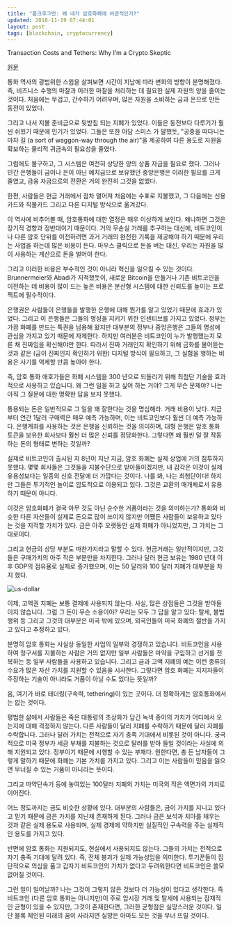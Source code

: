 ```yaml
---
title: "폴크루그먼: 왜 내가 암호화폐에 비관적인가?"
updated: 2018-11-19 07:44:01
layout: post
tags: [blockchain, cryptocurrency]
---
```


Transaction Costs and Tethers: Why I’m a Crypto Skeptic

[원문](https://www.nytimes.com/2018/07/31/opinion/transaction-costs-and-tethers-why-im-a-crypto-skeptic.html)

통화 역사의 광범위한 스윕을 살펴보면 시간이 지남에 따라 변화의 방향이 분명해졌다. 즉, 비즈니스 수행의 마찰과 이러한 마찰을 처리하는 데 필요한 실제 자원의 양을 줄이는 것이다. 처음에는 무겁고, 간수하기 어려우며, 많은 자원을 소비하는 금과 은으로 만든 동전이 있었다.

그리고 나서 지불 준비금으로 뒷받침 되는 지폐가 있었다. 이들은 동전보다 다루기가 훨씬 쉬웠기 때문에 인기가 있었다. 그들은 또한 아담 스미스 가 말했듯, "공중을 떠다니는 마차 길 (a sort of waggon-way through the air)"을 제공하여 다른 용도로 자원을 확보하는 물리적 귀금속의 필요성을 줄였다.

그럼에도 불구하고, 그 시스템은 여전히 상당한 양의 상품 자금을 필요로 했다. 그러나 민간 은행들이 금이나 은이 아닌 예치금으로 보유했던 중앙은행은 이러한 필요를 크게 줄였고, 금융 자금으로의 전환은 거의 완전히 그것을 없앴다.

한편, 사람들은 현금 거래에서 점차 멀어져 처음에는 수표로 지불했고, 그 다음에는 신용카드와 직불카드 그리고 다른 디지털 방식으로 옮겨갔다.

이 역사에 비추어볼 때, 암호통화에 대한 열정은 매우 이상하게 보인다. 왜냐하면 그것은 장기적 경향과 정반대이기 때문이다. 거의 무손실 거래를 추구하는 대신에, 비트코인이나 다른 암호 단위를 이전하려면 과거 거래의 완전한 기록을 제공해야 하기 때문에 우리는 사업을 하는데 많은 비용이 든다. 마우스 클릭으로 돈을 버는 대신, 우리는 자원을 많이 사용하는 계산으로 돈을 벌어야 한다.

그리고 이러한 비용은 부수적인 것이 아니라 혁신을 일으킬 수 있는 것이다. Brunnermeier와 Abadi가 지적했듯이, 새로운 Bitcoin을 만들거나 기존 비트코인을 이전하는 데 비용이 많이 드는 높은 비용은 분산형 시스템에 대한 신뢰도를 높이는 프로젝트에 필수적이다.

은행권은 사람들이 은행들을 발행한 은행에 대해 뭔가를 알고 있었기 때문에 효과가 있었다. 그리고 이 은행들은 그들의 명성을 지키기 위한 인센티브를 가지고 있었다. 정부는 가끔 화폐를 만드는 특권을 남용해 왔지만 대부분의 정부나 중앙은행은 그들의 명성에 관심을 가지고 있기 때문에 자제한다. 하지만 여러분은 비트코인이 누가 발행했는지 모른 채 진짜임을 확신해야만 한다. 따라서 진짜 거래인지 확인하기 위해 금화를 물어뜯는 것과 같은 (금이 진짜인지 확인하기 위한) 디지털 방식이 필요하고, 그 실험을 행하는 비용은 사기를 억제할 만큼 높아야 한다.

즉, 암호 통화 애호가들은 화폐 시스템을 300 년으로 되돌리기 위해 최첨단 기술을 효과적으로 사용하고 있습니다. 왜 그런 일을 하고 싶어 하는 거야? 그게 무슨 문제야? 나는 아직 그 질문에 대한 명확한 답을 보지 못했다.

통용되는 돈은 일반적으로 그 일을 꽤 잘한다는 것을 명심해라. 거래 비용이 낮다. 지금부터 연간 1달러 구매력은 매우 예측 가능하며, 이는 비트코인보다 훨씬 더 예측 가능하다. 은행계좌를 사용하는 것은 은행을 신뢰하는 것을 의미하며, 대형 은행은 암호 통화 토큰을 보유한 회사보다 훨씬 더 많은 신뢰를 정당화한다. 그렇다면 왜 훨씬 덜 잘 작동하는 돈의 형태로 변하는 것일까?

실제로 비트코인이 출시된 지 8년이 지난 지금, 암호 화폐는 실제 상업에 거의 침투하지 못했다. 몇몇 회사들은 그것들을 지불수단으로 받아들이겠지만, 내 감각은 이것이 실제 유용성보다는 일종의 신호 전달에 더 가깝다는 것이다. 나를 봐, 나는 최첨단이다! 하지만 그들은 투기적인 놀이로 압도적으로 이용되고 있다. 그것은 교환의 매개체로서 유용하기 때문이 아니다.

이것은 암호화폐가 결국 아무 것도 아닌 순수한 거품이라는 것을 의미하는가? 통화와 비슷한 다른 자산들이 실제로 돈으로 많이 쓰이지 않지만 어쨌든 사람들이 보유하고 있다는 것을 지적할 가치가 있다. 금은 아주 오랫동안 실제 화폐가 아니었지만, 그 가치는 그대로이다.

그리고 현금의 상당 부분도 마찬가지라고 말할 수 있다. 현금거래는 일반적이지만, 그것들은 구매가치의 아주 작은 부분만을 차지한다. 그러나 달러 현금 보유는 1980 년대 이후 GDP의 점유율로 실제로 증가했으며, 이는 50 달러와 100 달러 지폐가 대부분을 차지 했다.

![us-dollar](/images/2018/11/us-dollar.png)

이제, 고액권 지폐는 보통 결제에 사용되지 않는다. 사실, 많은 상점들은 그것을 받아들이지 않습니다. 그럼 그 돈이 무슨 소용이야? 우리는 모두 그 답을 알고 있다: 탈세, 불법 행위 등 그리고 그것의 대부분은 미국 밖에 있으며, 외국인들이 미국 화폐의 절반을 가지고 있다고 추정하고 있다.

분명히 암호 통화는 사실상 동일한 사업의 일부와 경쟁하고 있습니다. 비트코인을 사용하여 청구서를 지불하는 사람은 거의 없지만 일부 사람들은 마약을 구입하고 선거를 전복하는 등 일부 사람들을 사용하고 있습니다. 그리고 금과 고액 지폐의 예는 이런 종류의 수요가 많은 자산 가치를 지원할 수 있음을 시사한다. 그렇다면 암호 화폐는 지지자들이 주장하는 기술이 아니라도 거품이 아닐 수도 있다는 뜻일까?

음, 여기가 바로 테더링(구속력, tethering)이 있는 곳이다. 더 정확하게는 암호통화에서는 없는 것이다.

평범한 삶에서 사람들은 죽은 대통령의 초상화가 담긴 녹색 종이의 가치가 어디에서 오는지에 대해 걱정하지 않는다. 다른 사람들이 달러 지폐를 수락하기 때문에 달러 지폐를 수락합니다. 그러나 달러 가치는 전적으로 자기 충족 기대에서 비롯된 것이 아니다. 궁극적으로 미국 정부가 세금 부채를 지불하는 것으로 달러를 받아 들일 것이라는 사실에 의해 지원되고 있다. 정부이기 때문에 시행할 수 있는 부채다. 원한다면, 총 든 남자들이 그렇게 말하기 때문에 화폐는 기본 가치를 가지고 있다. 그리고 이는 사람들이 믿음을 잃으면 무너질 수 있는 거품이 아니라는 뜻이다.

그리고 마약단속기 등에 놓여있는 100달러 지폐의 가치는 미국의 작은 액면가의 가치로 이어진다.

어느 정도까지는 금도 비슷한 상황에 있다. 대부분의 사람들은, 금이 가치를 지니고 있다고 믿기 때문에 금은 가치를 지닌채 존재하게 된다. 그러나 금은 보석과 치아를 채우는 것과 같은 실제 용도로 사용되며, 실제 경제에 약하지만 실질적인 구속력을 주는 실제적인 용도를 가지고 있다.

반면에 암호 통화는 지원되지도, 현실에서 사용되지도 않는다. 그들의 가치는 전적으로 자기 충족 기대에 달려 있다. 즉, 전체 붕괴가 실제 가능성임을 의미한다. 투기꾼들이 집단적으로 의심을 품고 갑자기 비트코인의 가치가 없다고 두려워한다면 비트코인은 쓸모없어질 것이다.

그런 일이 일어날까? 나는 그것이 그렇지 않은 것보다 더 가능성이 있다고 생각한다. 즉 비트코인 (다른 암호 통화는 아니지만)이 주로 암시장 거래 및 탈세에 사용되는 잠재적인 균형이 있을 수 있지만, 그것이 존재한다면, 그러한 균형점은 실망스러운 것이다. 일단 블록 체인된 미래의 꿈이 사라지면 실망은 아마도 모든 것을 무너 뜨릴 것이다.